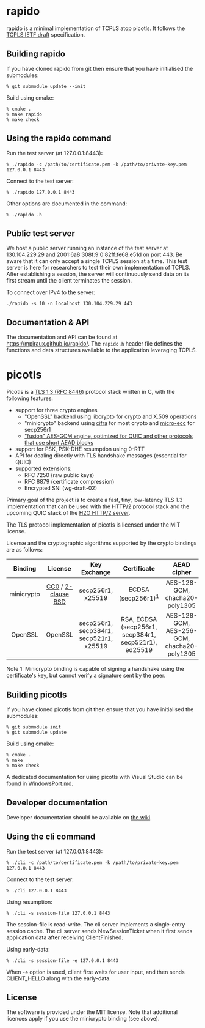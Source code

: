 rapido
===

rapido is a minimal implementation of TCPLS atop picotls. It follows the [TCPLS IETF draft](https://datatracker.ietf.org/doc/draft-piraux-tcpls/) specification.

Building rapido
---

If you have cloned rapido from git then ensure that you have initialised the submodules:
```
% git submodule update --init
```

Build using cmake:
```
% cmake .
% make rapido
% make check
```

Using the rapido command
---

Run the test server (at 127.0.0.1:8443):
```
% ./rapido -c /path/to/certificate.pem -k /path/to/private-key.pem  127.0.0.1 8443
```

Connect to the test server:
```
% ./rapido 127.0.0.1 8443
```

Other options are documented in the command:
```
% ./rapido -h
```

Public test server
---

We host a public server running an instance of the test server at 130.104.229.29 and 2001:6a8:308f:9:0:82ff:fe68:e51d on port 443. Be aware that it can only accept a single TCPLS session at a time. This test server is here for researchers to test their own implementation of TCPLS. After establishing a session, the server will continuously send data on its first stream until the client terminates the session.

To connect over IPv4 to the server:
```
./rapido -s 10 -n localhost 130.104.229.29 443
```

Documentation & API
---

The documentation and API can be found at https://mpiraux.github.io/rapido/. The `rapido.h` header file defines the functions and data structures available to the application leveraging TCPLS. 

picotls
===

Picotls is a [TLS 1.3 (RFC 8446)](https://tools.ietf.org/html/rfc8446) protocol stack written in C, with the following features:
* support for three crypto engines
  * "OpenSSL" backend using libcrypto for crypto and X.509 operations
  * "minicrypto" backend using [cifra](https://github.com/ctz/cifra) for most crypto and [micro-ecc](https://github.com/kmackay/micro-ecc) for secp256r1
  * ["fusion" AES-GCM engine, optimized for QUIC and other protocols that use short AEAD blocks](https://github.com/h2o/picotls/pull/310)
* support for PSK, PSK-DHE resumption using 0-RTT
* API for dealing directly with TLS handshake messages (essential for QUIC)
* supported extensions:
  * RFC 7250 (raw public keys)
  * RFC 8879 (certificate compression)
  * Encrypted SNI (wg-draft-02)

Primary goal of the project is to create a fast, tiny, low-latency TLS 1.3 implementation that can be used with the HTTP/2 protocol stack and the upcoming QUIC stack of the [H2O HTTP/2 server](https://h2o.examp1e.net).

The TLS protocol implementation of picotls is licensed under the MIT license.

License and the cryptographic algorithms supported by the crypto bindings are as follows:

| Binding | License | Key Exchange | Certificate | AEAD cipher |
|:-----:|:-----:|:-----:|:-----:|:-----:|
| minicrypto | [CC0](https://github.com/ctz/cifra/) / [2-clause BSD](https://github.com/kmackay/micro-ecc) | secp256r1, x25519 | ECDSA (secp256r1)<sup>1</sup> | AES-128-GCM, chacha20-poly1305 |
| OpenSSL | OpenSSL | secp256r1, secp384r1, secp521r1, x25519 | RSA, ECDSA (secp256r1, secp384r1, secp521r1), ed25519 | AES-128-GCM, AES-256-GCM, chacha20-poly1305 |

Note 1: Minicrypto binding is capable of signing a handshake using the certificate's key, but cannot verify a signature sent by the peer.

Building picotls
---

If you have cloned picotls from git then ensure that you have initialised the submodules:
```
% git submodule init
% git submodule update
```

Build using cmake:
```
% cmake .
% make
% make check
```

A dedicated documentation for using picotls with Visual Studio can be found in [WindowsPort.md](WindowsPort.md).

Developer documentation
---

Developer documentation should be available on [the wiki](https://github.com/h2o/picotls/wiki).

Using the cli command
---

Run the test server (at 127.0.0.1:8443):
```
% ./cli -c /path/to/certificate.pem -k /path/to/private-key.pem  127.0.0.1 8443
```

Connect to the test server:
```
% ./cli 127.0.0.1 8443
```

Using resumption:
```
% ./cli -s session-file 127.0.0.1 8443
```
The session-file is read-write.
The cli server implements a single-entry session cache.
The cli server sends NewSessionTicket when it first sends application data after receiving ClientFinished.

Using early-data:
```
% ./cli -s session-file -e 127.0.0.1 8443
```
When `-e` option is used, client first waits for user input, and then sends CLIENT_HELLO along with the early-data.

License
---

The software is provided under the MIT license.
Note that additional licences apply if you use the minicrypto binding (see above).

